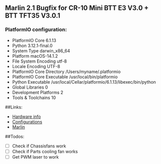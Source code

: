 
## Marlin 2.1 Bugfix for CR-10 Mini BTT E3 V3.0 + BTT TFT35 V3.0.1

### PlatformIO configuration:
- PlatformIO Core             6.1.13
- Python                      3.12.1-final.0
- System Type                 darwin_x86_64
- Platform                    macOS-14.1.2
- File System Encoding        utf-8
- Locale Encoding             UTF-8
- PlatformIO Core Directory   /Users/myname/.platformio
- PlatformIO Core Executable  /usr/local/bin/platformio
- Python Executable           /usr/local/Cellar/platformio/6.1.13/libexec/bin/python
- Global Libraries            0
- Development Platforms       2
- Tools & Toolchains          10

##Links:
- [Hardware info](https://github.com/bigtreetech/BIGTREETECH-SKR-mini-E3)
- [Configurations](https://github.com/MarlinFirmware/Configurations)
- [Marlin](https://github.com/MarlinFirmware)

##Todos:
- [ ] Check if Chassisfans work
- [ ] Check if Parts cooling fan works
- [ ] Get PWM laser to work
